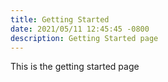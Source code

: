```yaml
---
title: Getting Started
date: 2021/05/11 12:45:45 -0800
description: Getting Started page
---
```

This is the getting started page